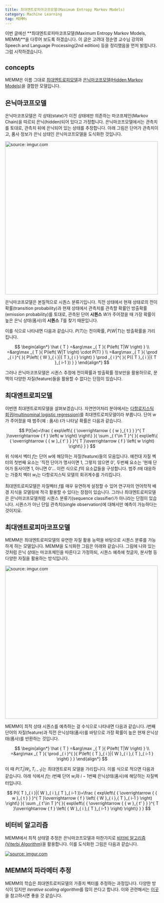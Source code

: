 ```yaml
---
title: 최대엔트로피마코프모델(Maximum Entropy Markov Models)
category: Machine Learning
tag: MEMMs
---
```


이번 글에선 **최대엔트로피마코프모델(Maximum Entropy Markov Models, MEMM)**을 다루어 보도록 하겠습니다. 이 글은 고려대 정순영 교수님 강의와 Speech and Language Processing(2nd edition) 등을 정리했음을 먼저 밝힙니다. 그럼 시작하겠습니다.





## concepts

MEMM은 이름 그대로 [최대엔트로피모델](https://ratsgo.github.io/machine%20learning/2017/10/26/MEMs/)과 [은닉마코프모델(Hidden Markov Models)](https://ratsgo.github.io/machine%20learning/2017/03/18/HMMs/)을 결합한 모델입니다. 





## 은닉마코프모델

은닉마코프모델은 각 상태(state)가 이전 상태에만 의존하는 마코프체인(Markov Chain)을 따르되 은닉(hidden)되어 있다고 가정합니다. 은닉마코프모델에서는 관측치를 토대로, 관측치 뒤에 은닉되어 있는 상태를 추정합니다. 아래 그림은 단어가 관측치이고, 품사 정보가 은닉 상태인 은닉마코프모델을 도식화한 것입니다.



<a href="https://imgur.com/8pwST5B"><img src="https://i.imgur.com/8pwST5B.png" width="500px" title="source: imgur.com" /></a>



은닉마코프모델은 본질적으로 시퀀스 분류기입니다. 직전 상태에서 현재 상태로의 전이확률(transition probability)과 현재 상태에서 관측치를 관측할 확률인 방출확률(emission probability)를 토대로, 관측된 단어 **시퀀스** $W$가 주어졌을 때 가장 확률이 높은 은닉 상태(품사)의 **시퀀스** $T$를 찾기 때문입니다. 

이를 식으로 나타내면 다음과 같습니다. $P(T)$는 전이확률, $P(W$\|$T)$는 방출확률을 가리킵니다.



$$
\begin{align*}
\hat { T } =&arg\max _{ T }{ P\left( T|W \right)  } \\ =&arg\max _{ T }{ P\left( W|T \right) \cdot P(T) } \\ =&arg\max _{ T }{ \prod _{ i }^{  }{ P\left( { W }_{ i }|{ T }_{ i } \right)  } \prod _{ i }^{  }{ P({ T }_{ i }|{ T }_{ i-1 }) }  } 
\end{align*}
$$


그러나 은닉마코프모델은 시퀀스 추정에 전이확률과 방출확률 정보만을 활용하므로, 문맥의 다양한 자질(feature)들을 활용할 수 없다는 단점이 있습니다.





## 최대엔트로피모델

이번엔 최대엔트로피모델을 살펴보겠습니다. 자연언어처리 분야에서는 [다항로지스틱 회귀(multinominal logistic regression)](https://ratsgo.github.io/machine%20learning/2017/04/02/logistic/)를 최대엔트로피모델이라 부릅니다. 단어 $w$가 주어졌을 때 범주(예 : 품사) $t$가 나타날 확률은 다음과 같습니다. 



$$
P(t|w)=\frac { exp\left\{ { \overrightarrow { { w }_{ t } }  }^{ T }\overrightarrow { f } \left( w \right)  \right\}  }{ \sum _{ t'\in T }^{  }{ exp\left\{ { \overrightarrow { { w }_{ t' } }  }^{ T }\overrightarrow { f } \left( w \right)  \right\}  }  } 
$$



위 식에서 벡터 $f$는 단어 $w$에 해당하는 자질(feature)들의 모음입니다. 예컨대 자질 벡터의 첫번째 요소는 '직전 단어가 명사이면 1, 그렇지 않으면 0', 두번째 요소는 '현재 단어가 동사이면 1, 아니면 0'... 이런 식으로 $f$의 요소값들을 구성합니다. 범주 $t$에 대응하는 가중치 벡터 $w_t$는 다항로지스틱 모델의 회귀계수를 가리킵니다. 

최대엔트로피모델은 자질벡터 $f$를 매우 유연하게 설정할 수 있어 연구자의 언어학적 배경 지식을 모델링에 적극 활용할 수 있다는 장점이 있습니다. 그러나 최대엔트로피모델은 은닉마코프모델처럼 시퀀스 분류기(sequence classifier)가 아니라는 단점이 있습니다. 시퀀스가 아닌 단일 관측치(single observation)에 대해서만 예측이 가능하다는 것이지요.





## 최대엔트로피마코프모델

MEMM은 최대엔트로피모델의 유연한 자질 활용 능력을 바탕으로 시퀀스 분류를 가능하게 하는 모델입니다. MEMM을 도식화한 그림은 아래와 같습니다. 그림에 나와 있는 것처럼 은닉 상태는 마코프체인을 따른다고 가정하되, 시퀀스 예측에 첫글자, 분사형 등 다양한 자질을 활용하는 방식입니다.



<a href="https://imgur.com/G6Xa3PB"><img src="https://i.imgur.com/G6Xa3PB.png" width="500px" title="source: imgur.com" /></a>



MEMM이 최적 상태 시퀀스를 예측하는 걸 수식으로 나타내면 다음과 같습니다. $i$번째 단어의 자질(feature)과 직전 은닉상태(품사)를 바탕으로 가장 확률이 높은 현재 은닉상태(품사)를 반환하는 것입니다. 



$$
\begin{align*}
\hat { T } =&arg\max _{ T }{ P\left( T|W \right)  } \\ =&arg\max _{ T }{ \prod _{ i }^{  }{ P\left( { T }_{ i }|{ W }_{ i },{ T }_{ i-1 } \right)  }  } 
\end{align*}
$$

이 때 $P(T_i$\|$W_i,T_{i-1})$는 최대엔트로피 모델을 가리킵니다. 이를 식으로 적으면 다음과 같습니다. 아래 식에서 $f$는 $i$번째 단어 $w_i$와 $i-1$번째 은닉상태(품사)에 해당하는 자질벡터입니다. 


$$
P({ T }_{ i }|{ W }_{ i },{ T }_{ i-1 })=\frac { exp\left\{ { \overrightarrow { { w }_{ t } }  }^{ T }\overrightarrow { f } \left( { W }_{ i },{ T }_{ i-1 } \right)  \right\}  }{ \sum _{ t'\in T }^{  }{ exp\left\{ { \overrightarrow { { w }_{ t' } }  }^{ T }\overrightarrow { f } \left( { W }_{ i },{ T }_{ i-1 } \right)  \right\}  }  } 
$$





## 비터비 알고리즘

MEMM에서 최적 상태열 추정은 은닉마코프모델과 마찬가지로 [비터비 알고리즘(Viterbi Algorithm)](https://ratsgo.github.io/machine%20learning/2017/03/18/HMMs/)을 활용합니다. 이를 도식화한 그림은 다음과 같습니다.



<a href="https://imgur.com/1Koz5hH"><img src="https://i.imgur.com/1Koz5hH.png" title="source: imgur.com" /></a>





## MEMM의 파라메터 추정

MEMM의 학습은 최대엔트로피모델의 가중치 벡터를 추정하는 과정입니다. 다양한 방식이 있지만 *iterative scaling algorithm*를 많이 쓴다고 합니다. 이와 관련해서는 [이곳](https://ratsgo.github.io/machine%20learning/2017/10/29/maxparam/)을 참고하시면 좋을 것 같습니다.